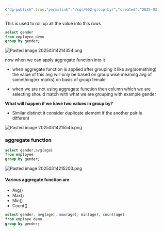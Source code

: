```yaml
---
{"dg-publish":true,"permalink":"/sql/002-group-by/","created":"2025-03-14T21:40:52.468+05:30","updated":"2025-03-26T16:05:42.269+05:30"}
---
```


This is used to roll up all the value into this rows

```sql
select gender
from employee_demo
group by gender;
```

![Pasted image 20250314214354.png](/img/user/Attachments/Pasted%20image%2020250314214354.png)

now when we can apply aggregate function into it

- when aggregate function is applied after grouping it like avg(something) the value of this avg will only be based on group wise meaning avg of something(ex marks) on basis of group female

- when we are not using aggregate function then column which we are selecting should match with what we are grouping with example gender

**What will happen if we have two values in group by?**

- Similar distinct it consider duplicate element if the another pair is different

![Pasted image 20250314215545.png](/img/user/Attachments/Pasted%20image%2020250314215545.png)


### aggregate function

```sql
select gender,avg(age)
from employee
group by gender;
```

![Pasted image 20250314215203.png](/img/user/Attachments/Pasted%20image%2020250314215203.png)


#### Various aggregate function are

- Avg()
- Max()
- Min()
- Count()

```sql
select gender, avg(age), max(age), min(age), count(age)
from employe_demo
group by gender;
```





